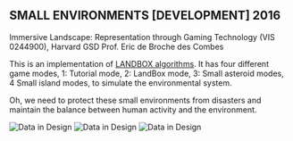 ## SMALL ENVIRONMENTS [DEVELOPMENT] 2016

Immersive Landscape: Representation through Gaming Technology (VIS 0244900), Harvard GSD
Prof. Eric de Broche des Combes

This is an implementation of [LANDBOX algorithms](http://localhost:9999/njs-lab-public/research-project?project=2015-neu-development). It has four different game modes, 1: Tutorial mode, 2: LandBox mode, 3: Small asteroid modes, 4 Small island modes, to simulate the environmental system.

Oh, we need to protect these small environments from disasters and maintain the balance between human activity and the environment.

![Data in Design](https://namjulee.github.io/njs-lab-public/project/2016-small-environments/2016-small-environments-01.jpg)
![Data in Design](https://namjulee.github.io/njs-lab-public/project/2016-small-environments/2016-small-environments-02.jpg)
![Data in Design](https://namjulee.github.io/njs-lab-public/project/2016-small-environments/2016-small-environments-03.jpg)